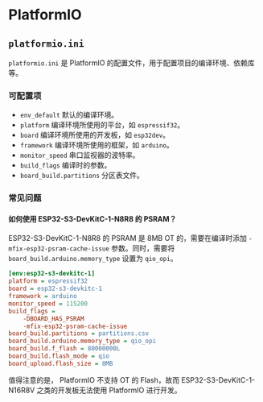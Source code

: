 # PlatformIO

## `platformio.ini`

`platformio.ini` 是 PlatformIO 的配置文件，用于配置项目的编译环境、依赖库等。

### 可配置项

- `env_default` 默认的编译环境。
- `platform` 编译环境所使用的平台，如 `espressif32`。
- `board` 编译环境所使用的开发板，如 `esp32dev`。
- `framework` 编译环境所使用的框架，如 `arduino`。
- `monitor_speed` 串口监视器的波特率。
- `build_flags` 编译时的参数。
- `board_build.partitions` 分区表文件。

### 常见问题

#### 如何使用 ESP32-S3-DevKitC-1-N8R8 的 PSRAM？

ESP32-S3-DevKitC-1-N8R8 的 PSRAM 是 8MB OT 的，需要在编译时添加 `-mfix-esp32-psram-cache-issue` 参数。同时，需要将 `board_build.arduino.memory_type` 设置为 `qio_opi`。

```ini title="platformio.ini"
[env:esp32-s3-devkitc-1]
platform = espressif32
board = esp32-s3-devkitc-1
framework = arduino
monitor_speed = 115200
build_flags =
    -DBOARD_HAS_PSRAM
    -mfix-esp32-psram-cache-issue
board_build.partitions = partitions.csv
board_build.arduino.memory_type = qio_opi
board_build.f_flash = 80000000L
board_build.flash_mode = qio
board_upload.flash_size = 8MB
```

值得注意的是， PlatformIO 不支持 OT 的 Flash，故而 ESP32-S3-DevKitC-1-N16R8V 之类的开发板无法使用 PlatformIO 进行开发。